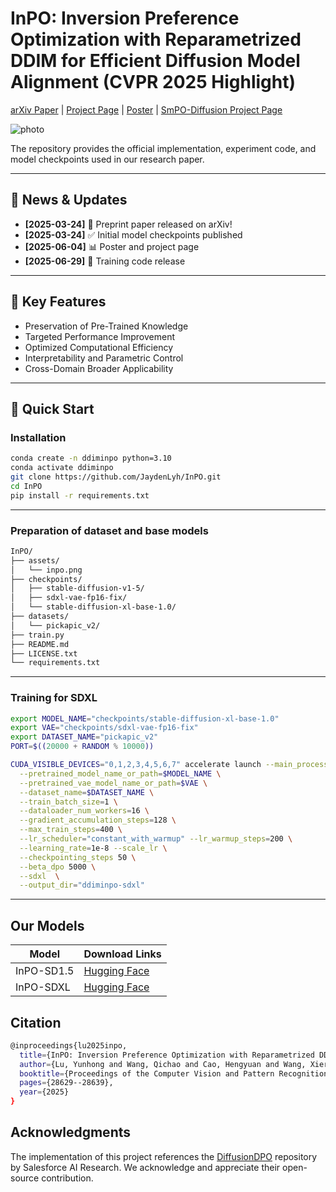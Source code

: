 # InPO: Inversion Preference Optimization with Reparametrized DDIM for Efficient Diffusion Model Alignment (CVPR 2025 Highlight) 
[arXiv Paper](http://arxiv.org/abs/2503.18454) | [Project Page](https://jaydenlyh.github.io/InPO-project-page/) | [Poster](https://cvpr.thecvf.com/virtual/2025/poster/33603) | [SmPO-Diffusion Project Page](https://jaydenlyh.github.io/SmPO-project-page/)

![photo](./assets/inpo.png "InPO-SDXL")

The repository provides the official implementation, experiment code, and model checkpoints used in our research paper.

---

## 📖 News & Updates
- **[2025-03-24]** 🎉 Preprint paper released on arXiv!
- **[2025-03-24]** ✅ Initial model checkpoints published
- **[2025-06-04]** 📊 Poster and project page
- **[2025-06-29]** 🚀 Training code release

---

## 🌟 Key Features
- Preservation of Pre-Trained Knowledge
- Targeted Performance Improvement
- Optimized Computational Efficiency
- Interpretability and Parametric Control
- Cross-Domain Broader Applicability

---

## 🔧 Quick Start

### Installation 
```bash
conda create -n ddiminpo python=3.10
conda activate ddiminpo
git clone https://github.com/JaydenLyh/InPO.git
cd InPO
pip install -r requirements.txt
```
---
### Preparation of dataset and base models
```bash
InPO/
├── assets/                   
│   └── inpo.png            
├── checkpoints/            
│   ├── stable-diffusion-v1-5/          
│   ├── sdxl-vae-fp16-fix/            
│   └── stable-diffusion-xl-base-1.0/         
├── datasets/                 
│   └── pickapic_v2/   
├── train.py            
├── README.md              
├── LICENSE.txt            
└── requirements.txt       
```
---
### Training for SDXL
```bash
export MODEL_NAME="checkpoints/stable-diffusion-xl-base-1.0"
export VAE="checkpoints/sdxl-vae-fp16-fix"
export DATASET_NAME="pickapic_v2"
PORT=$((20000 + RANDOM % 10000))

CUDA_VISIBLE_DEVICES="0,1,2,3,4,5,6,7" accelerate launch --main_process_port $PORT --mixed_precision="fp16" --num_processes=8 train.py \
  --pretrained_model_name_or_path=$MODEL_NAME \
  --pretrained_vae_model_name_or_path=$VAE \
  --dataset_name=$DATASET_NAME \
  --train_batch_size=1 \
  --dataloader_num_workers=16 \
  --gradient_accumulation_steps=128 \
  --max_train_steps=400 \
  --lr_scheduler="constant_with_warmup" --lr_warmup_steps=200 \
  --learning_rate=1e-8 --scale_lr \
  --checkpointing_steps 50 \
  --beta_dpo 5000 \
  --sdxl  \
  --output_dir="ddiminpo-sdxl" 
```
---


## Our Models
| Model          | Download Links                          
|----------------|-----------------------------------------|
| InPO-SD1.5     | [Hugging Face](https://huggingface.co/JaydenLu666/InPO-SD1.5)  |
| InPO-SDXL    |  [Hugging Face](https://huggingface.co/JaydenLu666/InPO-SDXL)       |


## Citation
```bash
@inproceedings{lu2025inpo,
  title={InPO: Inversion Preference Optimization with Reparametrized DDIM for Efficient Diffusion Model Alignment},
  author={Lu, Yunhong and Wang, Qichao and Cao, Hengyuan and Wang, Xierui and Xu, Xiaoyin and Zhang, Min},
  booktitle={Proceedings of the Computer Vision and Pattern Recognition Conference},
  pages={28629--28639},
  year={2025}
}
```

## Acknowledgments
The implementation of this project references the [DiffusionDPO](https://github.com/SalesforceAIResearch/DiffusionDPO) repository by Salesforce AI Research. We acknowledge and appreciate their open-source contribution.